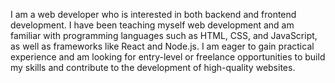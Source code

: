 I am a web developer who is interested in both backend and frontend development. I have been teaching myself web development and am familiar with programming languages such as HTML, CSS, and JavaScript, as well as frameworks like React and Node.js. I am eager to gain practical experience and am looking for entry-level or freelance opportunities to build my skills and contribute to the development of high-quality websites.
<!---
hasanqqsp/hasanqqsp is a ✨ special ✨ repository because its `README.md` (this file) appears on your GitHub profile.
You can click the Preview link to take a look at your changes.
--->
